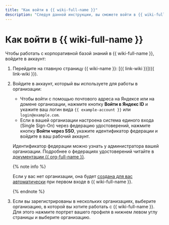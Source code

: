 ```yaml
---
title: "Как войти в {{ wiki-full-name }}"
description: "Следуя данной инструкции, вы сможете войти в {{ wiki-full-name }}." 
---
```


# Как войти в {{ wiki-full-name }}

Чтобы работать с корпоративной базой знаний в {{ wiki-full-name }}, войдите в аккаунт:

1. Перейдите на главную страницу {{ wiki-name }}: [{{ link-wiki }}]({{ link-wiki }}).

1. Войдите в аккаунт, который вы используете для работы в организации:

   - Чтобы войти с помощью почтового адреса на Яндексе или на домене организации, нажмите кнопку **Войти в Яндекс ID** и укажите ваш логин вида `{{ example-account }}` или `login@example.com`.
   - Если в вашей организации настроена система единого входа (Single Sign-On) через федерацию удостоверений, нажмите кнопку **Войти через SSO**, укажите идентификатор федерации и войдите в ваш рабочий аккаунт.
   
   Идентификатор федерации можно узнать у администратора вашей организации. Подробнее о федерациях удостоверений читайте в [документации {{ org-full-name }}](../organization/concepts/add-federation.md).

   {% note info %}

   Если у вас нет организации, она будет [создана для вас автоматически](enable-wiki.md) при первом входе в {{ wiki-full-name }}.

   {% endnote %}

1. Если вы зарегистрированы в нескольких организациях, выберите организацию, в которой вы хотите работать с {{ wiki-full-name }}. Для этого нажмите портрет вашего профиля в нижнем левом углу страницы и выберите организацию.